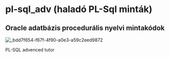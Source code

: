# pl-sql_adv (haladó PL-Sql minták)
## Oracle adatbázis procedurális nyelvi mintakódok 

![_bdd7f654-f67f-4f90-a0e3-a59c2eed9872](https://github.com/user-attachments/assets/52510713-cab9-4a20-b3a5-95f2f98124a9)

PL-SQL advenced tutor
